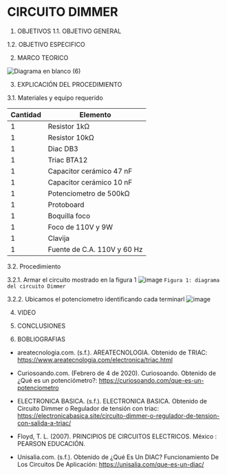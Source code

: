 # CIRCUITO DIMMER
1. OBJETIVOS
1.1. OBJETIVO GENERAL 

1.2. OBJETIVO ESPECIFICO



2. MARCO TEORICO

![Diagrama en blanco (6)](https://user-images.githubusercontent.com/93899658/151303877-f89523af-746d-4fea-83a0-2d218dc6a9bf.png)


3. EXPLICACIÓN DEL PROCEDIMIENTO

3.1. Materiales y equipo requerido

|Cantidad|Elemento|
|----|----|
|1|Resistor 1kΩ|
|1|Resistor 10kΩ|
|1|Diac DB3|
|1|Triac BTA12|
|1|Capacitor cerámico 47 nF|
|1|Capacitor cerámico 10 nF|
|1|Potenciometro de 500kΩ|
|1|Protoboard|
|1|Boquilla foco|
|1|Foco de 110V y 9W|
|1|Clavija|
|1|Fuente de C.A. 110V y 60 Hz|

3.2. Procedimiento

3.2.1. Armar el circuito mostrado en la figura 1
![image](https://user-images.githubusercontent.com/93899658/151352207-e222e557-b470-4bef-ae52-4c6ee086a0bd.png)
`Figura 1: diagrama del circuito Dimmer` 

3.2.2. Ubicamos el potenciometro identificando cada terminarl
![image](https://user-images.githubusercontent.com/93899658/151381454-b4fafdd1-a158-49a2-b47b-61b40858d8d9.png)



4. VIDEO

5. CONCLUSIONES 



6. BOBLIOGRAFIAS 

- areatecnologia.com. (s.f.). AREATECNOLOGIA. Obtenido de TRIAC: https://www.areatecnologia.com/electronica/triac.html

- Curiosoando.com. (Febrero de 4 de 2020). Curiosoando. Obtenido de ¿Qué es un potenciómetro?: https://curiosoando.com/que-es-un-potenciometro

- ELECTRONICA BASICA. (s.f.). ELECTRONICA BASICA. Obtenido de Circuito Dimmer o Regulador de tensión con triac: https://electronicabasica.site/circuito-dimmer-o-regulador-de-tension-con-salida-a-triac/

- Floyd, T. L. (2007). PRINCIPIOS DE CIRCUITOS ELECTRICOS. México : PEARSON EDUCACIÓN.

- Unisalia.com. (s.f.). Obtenido de ¿Qué Es Un DIAC? Funcionamiento De Los Circuitos De Aplicación: https://unisalia.com/que-es-un-diac/


